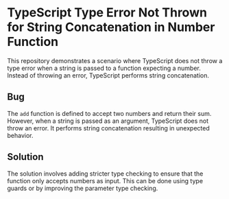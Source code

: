 # TypeScript Type Error Not Thrown for String Concatenation in Number Function

This repository demonstrates a scenario where TypeScript does not throw a type error when a string is passed to a function expecting a number. Instead of throwing an error, TypeScript performs string concatenation.

## Bug

The `add` function is defined to accept two numbers and return their sum. However, when a string is passed as an argument, TypeScript does not throw an error. It performs string concatenation resulting in unexpected behavior.

## Solution

The solution involves adding stricter type checking to ensure that the function only accepts numbers as input. This can be done using type guards or by improving the parameter type checking.
